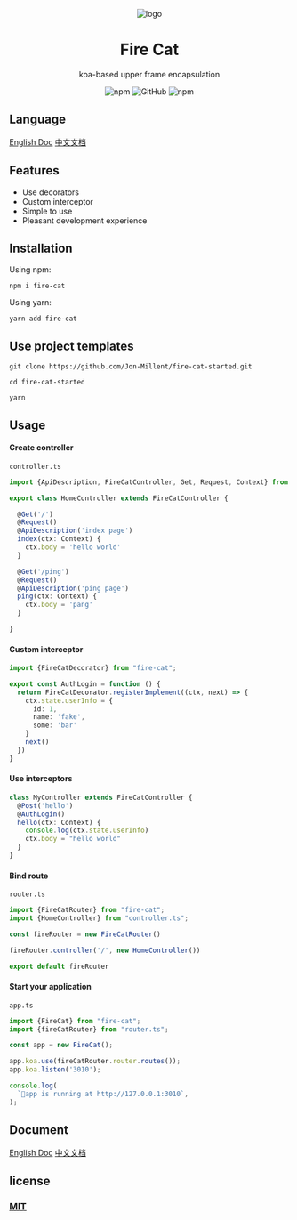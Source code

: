 <div align="center">
<p align="center">
  
![logo](https://github.com/Jon-Millent/fire-cat/assets/17584565/8fd3a5b1-edae-48fb-ad68-c839a9e8fa59)


  
</p>

<h1 align="center">
Fire Cat
</h1>

koa-based upper frame encapsulation

![npm](https://img.shields.io/npm/v/fire-cat)
![GitHub](https://img.shields.io/github/license/jon-millent/fire-cat)
![npm](https://img.shields.io/npm/dm/fire-cat)


</div>



## Language
[English Doc](https://jon-millent.github.io/fire-cat/#/en/)
[中文文档](https://jon-millent.github.io/fire-cat/#/)

## Features
* Use decorators
* Custom interceptor
* Simple to use
* Pleasant development experience

## Installation
Using npm:
```shell
npm i fire-cat
```
Using yarn:
```shell
yarn add fire-cat
```

## Use project templates
```shell
git clone https://github.com/Jon-Millent/fire-cat-started.git
```
```sheell
cd fire-cat-started
```

```sheell
yarn
```

## Usage

#### Create controller
`controller.ts`
```typescript
import {ApiDescription, FireCatController, Get, Request, Context} from "fire-cat";

export class HomeController extends FireCatController {

  @Get('/')
  @Request()
  @ApiDescription('index page')
  index(ctx: Context) {
    ctx.body = 'hello world'
  }

  @Get('/ping')
  @Request()
  @ApiDescription('ping page')
  ping(ctx: Context) {
    ctx.body = 'pang'
  }

}
```
#### Custom interceptor
```typescript
import {FireCatDecorator} from "fire-cat";

export const AuthLogin = function () {
  return FireCatDecorator.registerImplement((ctx, next) => {
    ctx.state.userInfo = {
      id: 1,
      name: 'fake',
      some: 'bar'
    }
    next()
  })
}
```

#### Use interceptors
```typescript
class MyController extends FireCatController {
  @Post('hello')
  @AuthLogin()
  hello(ctx: Context) {
    console.log(ctx.state.userInfo)
    ctx.body = "hello world"
  }
}
```

#### Bind route
`router.ts`
```typescript
import {FireCatRouter} from "fire-cat";
import {HomeController} from "controller.ts";

const fireRouter = new FireCatRouter()

fireRouter.controller('/', new HomeController())

export default fireRouter
```

#### Start your application
`app.ts`
```typescript
import {FireCat} from "fire-cat";
import {fireCatRouter} from "router.ts";

const app = new FireCat();

app.koa.use(fireCatRouter.router.routes());
app.koa.listen('3010');

console.log(
  `🐳️app is running at http://127.0.0.1:3010`,
);
```

## Document
[English Doc](https://jon-millent.github.io/fire-cat/#/en/)
[中文文档](https://jon-millent.github.io/fire-cat/#/)


## license
### [MIT](https://github.com/Jon-Millent/fire-cat/blob/main/LICENSE)
